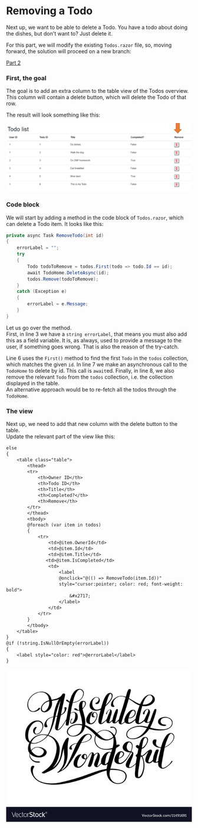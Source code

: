 # Removing a Todo

Next up, we want to be able to delete a Todo. You have a todo about doing the dishes, but don't want to? Just delete it.

For this part, we will modify the existing `Todos.razor` file, so, moving forward, the solution will proceed on a new branch:

[Part 2](https://github.com/TroelsMortensen/BlazorTodoApp/tree/Part2)

### First, the goal

The goal is to add an extra column to the table view of the Todos overview. This column will contain a delete button, which will delete the Todo of that row.

The result will look something like this:

![img.png](Resources/TodosOverviewWithRemove.png)

### Code block

We will start by adding a method in the code block of `Todos.razor`, which can delete a Todo item. It looks like this:

```csharp
private async Task RemoveTodo(int id)
{
    errorLabel = "";
    try
    {
        Todo todoToRemove = todos.First(todo => todo.Id == id);
        await TodoHome.DeleteAsync(id);
        todos.Remove(todoToRemove);
    }
    catch (Exception e)
    {
        errorLabel = e.Message;
    }
}
```

Let us go over the method.\
First, in line 3 we have a `string errorLabel`, that means you must also add this as a field variable.
It is, as always, used to provide a message to the user, if something goes wrong. That is also the reason of the try-catch.

Line 6 uses the `First()` method to find the first `Todo` in the `todos` collection, which matches the given `id`.
In line 7 we make an asynchronous call to the `TodoHome` to delete by id. This call is `await`ed.
Finally, in line 8, we also remove the relevant `Todo` from the `todos` collection, i.e. the collection displayed in the table.\
An alternative approach would be to re-fetch all the todos through the `TodoHome`.

### The view

Next up, we need to add that new column with the delete button to the table.\
Update the relevant part of the view like this:

```razor {3}
else
{
    <table class="table">
        <thead>
        <tr>
            <th>Owner ID</th>
            <th>Todo ID</th>
            <th>Title</th>
            <th>Completed?</th>
            <th>Remove</th>
        </tr>
        </thead>
        <tbody>
        @foreach (var item in todos)
        {
            <tr>
                <td>@item.OwnerId</td> 
                <td>@item.Id</td> 
                <td>@item.Title</td> 
               <td>@item.IsCompleted</td>
                <td>
                    <label 
                    @onclick="@(() => RemoveTodo(item.Id))" 
                    style="cursor:pointer; color: red; font-weight: bold">
                        &#x2717;
                    </label>
                </td>
            </tr>
        }
        </tbody>
    </table>
}
@if (!string.IsNullOrEmpty(errorLabel))
{
    <label style="color: red">@errorLabel</label>
}
```





![img.png](Resources/AbsolutelyWonderful.png)